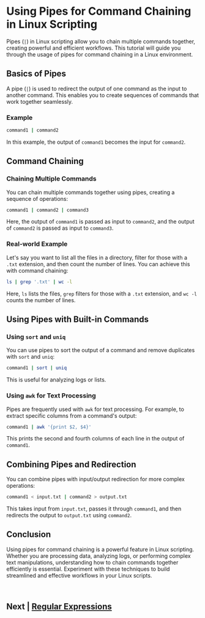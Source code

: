 
# Using Pipes for Command Chaining in Linux Scripting

Pipes (`|`) in Linux scripting allow you to chain multiple commands together, creating powerful and efficient workflows. This tutorial will guide you through the usage of pipes for command chaining in a Linux environment.

## Basics of Pipes

A pipe (`|`) is used to redirect the output of one command as the input to another command. This enables you to create sequences of commands that work together seamlessly.

### Example

```bash
command1 | command2
```

In this example, the output of `command1` becomes the input for `command2`.

## Command Chaining

### Chaining Multiple Commands

You can chain multiple commands together using pipes, creating a sequence of operations:

```bash
command1 | command2 | command3
```

Here, the output of `command1` is passed as input to `command2`, and the output of `command2` is passed as input to `command3`.

### Real-world Example

Let's say you want to list all the files in a directory, filter for those with a `.txt` extension, and then count the number of lines. You can achieve this with command chaining:

```bash
ls | grep '.txt' | wc -l
```

Here, `ls` lists the files, `grep` filters for those with a `.txt` extension, and `wc -l` counts the number of lines.

## Using Pipes with Built-in Commands

### Using `sort` and `uniq`

You can use pipes to sort the output of a command and remove duplicates with `sort` and `uniq`:

```bash
command1 | sort | uniq
```

This is useful for analyzing logs or lists.

### Using `awk` for Text Processing

Pipes are frequently used with `awk` for text processing. For example, to extract specific columns from a command's output:

```bash
command1 | awk '{print $2, $4}'
```

This prints the second and fourth columns of each line in the output of `command1`.

## Combining Pipes and Redirection

You can combine pipes with input/output redirection for more complex operations:

```bash
command1 < input.txt | command2 > output.txt
```

This takes input from `input.txt`, passes it through `command1`, and then redirects the output to `output.txt` using `command2`.

## Conclusion

Using pipes for command chaining is a powerful feature in Linux scripting. Whether you are processing data, analyzing logs, or performing complex text manipulations, understanding how to chain commands together efficiently is essential. Experiment with these techniques to build streamlined and effective workflows in your Linux scripts.


<br>

## Next | [Regular Expressions](https://github.com/lioneltchami/shell-scripting-tutorial/tree/main/Tutorial-Files/10.Regular-Expressions)

